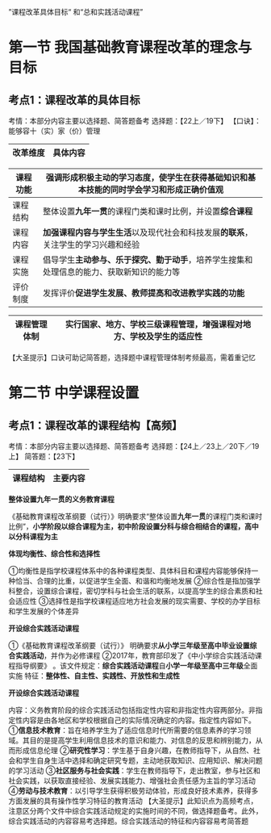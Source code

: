 ”课程改革具体目标“ 和“总和实践活动课程”

# 第一节 我国基础教育课程改革的理念与目标

## 考点1：课程改革的具体目标

考情：本部分内容主要以选择题、简答题备考
选择题：【22上／19下】
【口诀】：能够容十（实）家（价）管理

| 改革维度 | 具体内容 |
| -------- | -------- |

| 课程功能 | 强调形成积极主动的学习态度，使学生在获得基础知识和基本技能的同时学会学习和形成正确价值观         |
| -------- | ------------------------------------------------------------------------------------------------ |
| 课程结构 | 整体设置**九年一贯**的课程门类和课时比例，并设置**综合课程**                         |
| 课程内容 | **加强课程内容与学生生活**以及现代社会和科技发展**的联系**，关注学生的学习兴趣和经验 |
| 课程实施 | 倡导学生**主动参与、乐于探究、勤于动手**，培养学生搜集和处理信息的能力、获取新知识的能力等 |
| 评价制度 | 发挥评价**促进学生发展、教师提高和改进教学实践的功能**                                     |

| 课程管理体制 | 实行国家、地方、学校三级课程管理，增强课程对地方、学校及学生的适应性 |
| ------------ | -------------------------------------------------------------------- |

【大圣提示】口诀可助记简答题，选择题中课程管理体制考频最高，需着重记忆

# 第二节 中学课程设置

## 考点1：课程改革的课程结构【高频】

考情：本部分内容主要以选择题、简答题备考
选择题：【24上／23上／20下／19上】
简答题：【23下】

| 课程结构 | 主要内容 |
| -------- | -------- |

**整体设置九年一贯的义务教育课程**

《基础教育课程改革纲要（试行）》明确要求“整体设置**九年一贯**的课程门类和课时比例”，**小学阶段以综合课程为主，初中阶段设置分科与综合相结合的课程，高中以分科课程为主**

**体现均衡性、综合性和选择性**

①均衡性是指学校课程体系中的各种课程类型、具体科目和课程内容能够保持一种恰当、合理的比重，以促进学生全面、和谐和均衡地发展
②综合性是指加强学科整合，设置综合课程，密切学科与社会生活的联系，以提高学生的综合素质和社会适应性
③选择性是指学校课程适应地方社会发展的现实需要、学校的办学目标和学生发展的个体差异

**开设综合实践活动课程**

①《基础教育课程改革纲要（试行）》 明确要求**从小学三年级至高中毕业设置综合实践活动**，并作为必修课程
②2017年，教育部印发了《中小学综合实践活动课程指导纲要》 。该文件规定：**综合实践活动课程**自**小学一年级至高中三年级**全面实施
特征：**整体性、自主性、实践性、开放性和生成性**

**开设综合实践活动课程**

内容：义务教育阶段的综合实践活动包括指定性内容和非指定性内容两部分。非指定性内容是由各地区和学校根据自己的实际情况确定的内容。指定性内容如下。
①**信息技术教育**：旨在培养学生为了适应信息时代所需要的信息素养的学习领域。其目的是提高学生利用信息技术的意识和能力、对信息的反思和辨别能力，从而形成信息伦理
②**研究性学习**：学生基于自身兴趣，在教师指导下，从自然、社会和学生自身生活中选择和确定研究专题，主动地获取知识、应用知识、解决问题的学习活动
③**社区服务与社会实践**：学生在教师指导下，走出教室，参与社区和社会实践，以获取直接经验、发展实践能力、增强社会责任感为主旨的学习活动
④**劳动与技术教育**：以引导学生获得积极劳动体验，形成良好技术素养，获得多方面发展的具有操作性学习特征的教育活动
【大圣提示】此知识点为高频考点，注意区分两个文件中综合实践活动规定的实施时间的不同，做选择题备考。此外，综合实践活动的内容容易考选择题。综合实践活动的特征和内容容易考简答题
